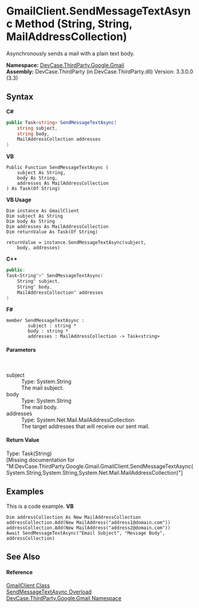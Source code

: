 # GmailClient.SendMessageTextAsync Method (String, String, MailAddressCollection)
 

Asynchronously sends a mail with a plain text body.

**Namespace:**&nbsp;<a href="N_DevCase_ThirdParty_Google_Gmail">DevCase.ThirdParty.Google.Gmail</a><br />**Assembly:**&nbsp;DevCase.ThirdParty (in DevCase.ThirdParty.dll) Version: 3.3.0.0 (3.3)

## Syntax

**C#**<br />
``` C#
public Task<string> SendMessageTextAsync(
	string subject,
	string body,
	MailAddressCollection addresses
)
```

**VB**<br />
``` VB
Public Function SendMessageTextAsync ( 
	subject As String,
	body As String,
	addresses As MailAddressCollection
) As Task(Of String)
```

**VB Usage**<br />
``` VB Usage
Dim instance As GmailClient
Dim subject As String
Dim body As String
Dim addresses As MailAddressCollection
Dim returnValue As Task(Of String)

returnValue = instance.SendMessageTextAsync(subject, 
	body, addresses)
```

**C++**<br />
``` C++
public:
Task<String^>^ SendMessageTextAsync(
	String^ subject, 
	String^ body, 
	MailAddressCollection^ addresses
)
```

**F#**<br />
``` F#
member SendMessageTextAsync : 
        subject : string * 
        body : string * 
        addresses : MailAddressCollection -> Task<string> 

```


#### Parameters
&nbsp;<dl><dt>subject</dt><dd>Type: System.String<br />The mail subject.</dd><dt>body</dt><dd>Type: System.String<br />The mail body.</dd><dt>addresses</dt><dd>Type: System.Net.Mail.MailAddressCollection<br />The target addresses that will receive our sent mail.</dd></dl>

#### Return Value
Type: Task(String)<br />\[Missing <returns> documentation for "M:DevCase.ThirdParty.Google.Gmail.GmailClient.SendMessageTextAsync(System.String,System.String,System.Net.Mail.MailAddressCollection)"\]

## Examples
This is a code example. 
**VB**<br />
``` VB
Dim addressCollection As New MailAddressCollection 
addressCollection.Add(New MailAddress("address1@domain.com"))
addressCollection.Add(New MailAddress("address2@domain.com"))
Await SendMessageTextAsync("Email Subject", "Message Body", addressCollection)
```


## See Also


#### Reference
<a href="T_DevCase_ThirdParty_Google_Gmail_GmailClient">GmailClient Class</a><br /><a href="Overload_DevCase_ThirdParty_Google_Gmail_GmailClient_SendMessageTextAsync">SendMessageTextAsync Overload</a><br /><a href="N_DevCase_ThirdParty_Google_Gmail">DevCase.ThirdParty.Google.Gmail Namespace</a><br />